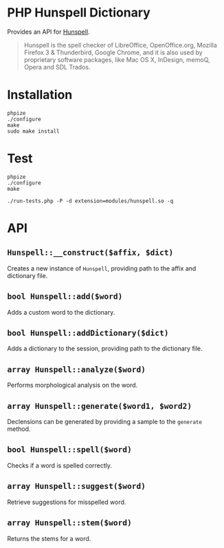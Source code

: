 PHP Hunspell Dictionary
=======================

Provides an API for [Hunspell](https://hunspell.github.io/).

> Hunspell is the spell checker of LibreOffice, OpenOffice.org, Mozilla Firefox 3 & Thunderbird, Google Chrome, and it is also used by proprietary software packages, like Mac OS X, InDesign, memoQ, Opera and SDL Trados.

# Installation

```
phpize
./configure
make
sudo make install
```

# Test

```
phpize
./configure
make

./run-tests.php -P -d extension=modules/hunspell.so -q
```

# API

## `Hunspell::__construct($affix, $dict)`

Creates a new instance of `Hunspell`, providing path to the affix and dictionary file.

## `bool Hunspell::add($word)`

Adds a custom word to the dictionary.

## `bool Hunspell::addDictionary($dict)`

Adds a dictionary to the session, providing path to the dictionary file.

## `array Hunspell::analyze($word)`

Performs morphological analysis on the word.

## `array Hunspell::generate($word1, $word2)`

Declensions can be generated by providing a sample to the `generate` method.

## `bool Hunspell::spell($word)`

Checks if a word is spelled correctly.

## `array Hunspell::suggest($word)`

Retrieve suggestions for misspelled word.

## `array Hunspell::stem($word)`

Returns the stems for a word.
